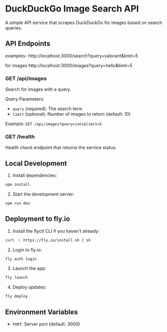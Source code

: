 # DuckDuckGo Image Search API

A simple API service that scrapes DuckDuckGo for images based on search queries.

## API Endpoints

examples-
http://localhost:3000/search?query=valorant&limit=5

for images
http://localhost:3000/images?query=hello&limit=5

### GET /api/images
Search for images with a query.

Query Parameters:
- `query` (required): The search term
- `limit` (optional): Number of images to return (default: 10)

Example: `GET /api/images?query=cats&limit=5`

### GET /health
Health check endpoint that returns the service status.

## Local Development

1. Install dependencies:
```bash
npm install
```

2. Start the development server:
```bash
npm run dev
```

## Deployment to fly.io

1. Install the flyctl CLI if you haven't already:
```bash
curl -L https://fly.io/install.sh | sh
```

2. Login to fly.io:
```bash
fly auth login
```

3. Launch the app:
```bash
fly launch
```

4. Deploy updates:
```bash
fly deploy
```

## Environment Variables
- `PORT`: Server port (default: 3000)
